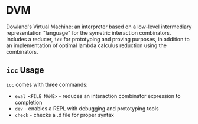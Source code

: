 # DVM

Dowland's Virtual Machine: an interpreter based on a low-level intermediary representation "language" for the symetric interaction combinators. Includes a reducer, `icc` for prototyping and proving purposes, in addition to an implementation of optimal lambda calculus reduction using the combinators.

## `icc` Usage

`icc` comes with three commands:
- `eval <FILE_NAME>` - reduces an interaction combinator expression to completion
- `dev` - enables a REPL with debugging and prototyping tools
- `check` - checks a .d file for proper syntax
